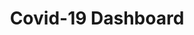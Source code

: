 ---
title: Covid-19 Dashboard
github: https://alangewerc.shinyapps.io/Covid-19/
image: /assets/images/covid.png
description: A Shiny web app to track COVID-19 across the globe
layout: post
---